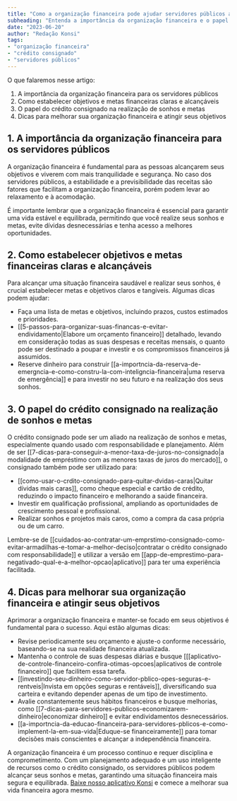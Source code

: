 ```yaml
---
title: "Como a organização financeira pode ajudar servidores públicos a realizar sonhos e metas"
subheading: "Entenda a importância da organização financeira e o papel do crédito consignado no alcance dos objetivos de vida dos servidores públicos"
date: "2023-06-20"
author: "Redação Konsi"
tags:
- "organização financeira"
- "crédito consignado"
- "servidores públicos"
---
```


O que falaremos nesse artigo:

1. A importância da organização financeira para os servidores públicos
2. Como estabelecer objetivos e metas financeiras claras e alcançáveis
3. O papel do crédito consignado na realização de sonhos e metas
4. Dicas para melhorar sua organização financeira e atingir seus objetivos

## 1. A importância da organização financeira para os servidores públicos

A organização financeira é fundamental para as pessoas alcançarem seus objetivos e viverem com mais tranquilidade e segurança. No caso dos servidores públicos, a estabilidade e a previsibilidade das receitas são fatores que facilitam a organização financeira, porém podem levar ao relaxamento e à acomodação.

É importante lembrar que a organização financeira é essencial para garantir uma vida estável e equilibrada, permitindo que você realize seus sonhos e metas, evite dívidas desnecessárias e tenha acesso a melhores oportunidades.

## 2. Como estabelecer objetivos e metas financeiras claras e alcançáveis

Para alcançar uma situação financeira saudável e realizar seus sonhos, é crucial estabelecer metas e objetivos claros e tangíveis. Algumas dicas podem ajudar:

- Faça uma lista de metas e objetivos, incluindo prazos, custos estimados e prioridades.
- [[5-passos-para-organizar-suas-financas-e-evitar-endividamento|Elabore um orçamento financeiro]] detalhado, levando em consideração todas as suas despesas e receitas mensais, o quanto pode ser destinado a poupar e investir e os compromissos financeiros já assumidos.
- Reserve dinheiro para construir [[a-importncia-da-reserva-de-emergncia-e-como-constru-la-com-inteligncia-financeira|uma reserva de emergência]] e para investir no seu futuro e na realização dos seus sonhos.

## 3. O papel do crédito consignado na realização de sonhos e metas

O crédito consignado pode ser um aliado na realização de sonhos e metas, especialmente quando usado com responsabilidade e planejamento. Além de ser [[7-dicas-para-conseguir-a-menor-taxa-de-juros-no-consignado|a modalidade de empréstimo com as menores taxas de juros do mercado]], o consignado também pode ser utilizado para:

- [[como-usar-o-crdito-consignado-para-quitar-dvidas-caras|Quitar dívidas mais caras]], como cheque especial e cartão de crédito, reduzindo o impacto financeiro e melhorando a saúde financeira.
- Investir em qualificação profissional, ampliando as oportunidades de crescimento pessoal e profissional.
- Realizar sonhos e projetos mais caros, como a compra da casa própria ou de um carro.

Lembre-se de [[cuidados-ao-contratar-um-emprstimo-consignado-como-evitar-armadilhas-e-tomar-a-melhor-deciso|contratar o crédito consignado com responsabilidade]] e utilizar a versão em [[app-de-emprestimo-para-negativado-qual-e-a-melhor-opcao|aplicativo]] para ter uma experiência facilitada.

## 4. Dicas para melhorar sua organização financeira e atingir seus objetivos

Aprimorar a organização financeira e manter-se focado em seus objetivos é fundamental para o sucesso. Aqui estão algumas dicas:

- Revise periodicamente seu orçamento e ajuste-o conforme necessário, baseando-se na sua realidade financeira atualizada.
- Mantenha o controle de suas despesas diárias e busque [[[aplicativo-de-controle-financeiro-confira-otimas-opcoes|aplicativos de controle financeiro]] que facilitem essa tarefa.
- [[investindo-seu-dinheiro-como-servidor-pblico-opes-seguras-e-rentveis|Invista em opções seguras e rentáveis]], diversificando sua carteira e evitando depender apenas de um tipo de investimento.
- Avalie constantemente seus hábitos financeiros e busque melhorias, como [[7-dicas-para-servidores-publicos-economizarem-dinheiro|economizar dinheiro]] e evitar endividamentos desnecessários.
- [[a-importncia-da-educao-financeira-para-servidores-pblicos-e-como-implement-la-em-sua-vida|Eduque-se financeiramente]] para tomar decisões mais conscientes e alcançar a independência financeira.

A organização financeira é um processo contínuo e requer disciplina e comprometimento. Com um planejamento adequado e um uso inteligente de recursos como o crédito consignado, os servidores públicos podem alcançar seus sonhos e metas, garantindo uma situação financeira mais segura e equilibrada. [Baixe nosso aplicativo Konsi](LINK_APP_KONSI) e comece a melhorar sua vida financeira agora mesmo.